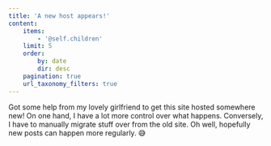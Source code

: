 ```yaml
---
title: 'A new host appears!'
content:
    items:
        - '@self.children'
    limit: 5
    order:
        by: date
        dir: desc
    pagination: true
    url_taxonomy_filters: true
---
```


Got some help from my lovely girlfriend to get this site hosted somewhere new! On one hand, I have a lot more control over what happens. Conversely, I have to manually migrate stuff over from the old site. Oh well, hopefully new posts can happen more regularly. 😅